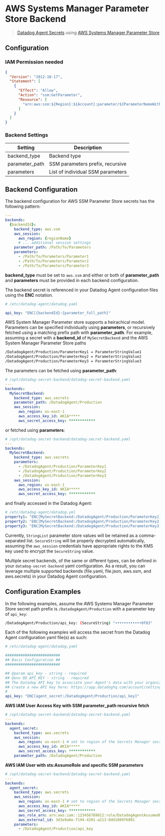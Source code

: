 # AWS Systems Manager Parameter Store Backend

> [Datadog Agent Secrets](https://docs.datadoghq.com/agent/guide/secrets-management/?tab=linux) using [AWS Systems Manager Parameter Store](https://docs.aws.amazon.com/systems-manager/latest/userguide/systems-manager-parameter-store.html)

## Configuration

### IAM Permission needed

```json
{
  "Version": "2012-10-17",
  "Statement": [
    {
      "Effect": "Allow",
      "Action": "ssm:GetParameter",
      "Resource": [
        "arn:aws:ssm:${Region}:${Account}:parameter/${ParameterNameWithoutLeadingSlash}"
      ]
    }
  ]
}

```

### Backend Settings

| Setting | Description |
| --- | --- |
| backend_type | Backend type |
| parameter_path| SSM parameters prefix, recursive |
| parameters | List of individual SSM parameters |

## Backend Configuration

The backend configuration for AWS SSM Parameter Store secrets has the following pattern:

```yaml
---
backends:
  {backendId}:
    backend_type: aws.ssm
    aws_session:
      aws_region: {regionName}
      # ... additional session settings
    parameter_path: /Path/To/Parameters
    parameters:
      - /Path/To/Parameters/Parameter1
      - /Path/To/Parameters/Parameter2
      - /Path/To/Parameters/Parameter3
```

**backend_type** must be set to `aws.ssm` and either or both of **parameter_path** and **parameters** must be provided in each backend configuration.

The backend secret is referenced in your Datadog Agent configuration files using the **ENC** notation.

```yaml
# /etc/datadog-agent/datadog.yaml

api_key: "ENC[{backendId}:{parameter_full_path}"

```

AWS System Manager Parameter store supports a heirachical model. Parameters can be specified individually using **parameters**, or recursively fetched using a matching
 prefix path with **parameter_path**. For example, assuming a secret with a **backend_id** of `MySecretBackend` and the AWS System Manager Parameter Store paths

```sh
/DatadogAgent/Production/ParameterKey1 = ParameterStringValue1
/DatadogAgent/Production/ParameterKey2 = ParameterStringValue2
/DatadogAgent/Production/ParameterKey3 = ParameterStringValue3
```

The parameters can be fetched using **parameter_path**:

```yaml
# /opt/datadog-secret-backend/datadog-secret-backend.yaml
---
backends:
  MySecretBackend:
    backend_type: aws.secrets
    parameter_path: /DatadogAgent/Production
    aws_session:
      aws_region: us-east-1
      aws_access_key_id: AKIA*****
      aws_secret_access_key: ************
```

or fetched using **parameters**:

```yaml
# /opt/datadog-secret-backend/datadog-secret-backend.yaml
---
backends:
  MySecretBackend:
    backend_type: aws.secrets
    parameters: 
      - /DatadogAgent/Production/ParameterKey1
      - /DatadogAgent/Production/ParameterKey2
      - /DatadogAgent/Production/ParameterKey3
    aws_session:
      aws_region: us-east-1
      aws_access_key_id: AKIA*****
      aws_secret_access_key: ************
```

and finally accessed in the Datadog Agent:

```yaml
# /etc/datadog-agent/datadog.yml
property1: "ENC[MySecretBackend:/DatadogAgent/Production/ParameterKey1]"
property2: "ENC[MySecretBackend:/DatadogAgent/Production/ParameterKey2]"
property3: "ENC[MySecretBackend:/DatadogAgent/Production/ParameterKey3]"
```

Currently, `StringList` parameter store values will be retained as a comma-separated list. `SecureString` will be properly decrypted automatically, assuming the `aws_session` credentials have appropriate rights to the KMS key used to encrypt the `SecureString` value.

Multiple secret backends, of the same or different types, can be defined in your `datadog-secret-backend` yaml configuration. As a result, you can leverage multiple supported backends (file.yaml, file.json, aws.ssm, and aws.secrets) in your Datadog Agent configuration.

## Configuration Examples

In the following examples, assume the AWS Systems Manager Parameter Store secret path prefix is `/DatadogAgent/Production` with a parameter key of `api_key`:

```sh
/DatadogAgent/Production/api_key: (SecureString) "••••••••••••0f83"
```

Each of the following examples will access the secret from the Datadog Agent configuration yaml file(s) as such:

```yaml
# /etc/datadog-agent/datadog.yaml

#########################
## Basic Configuration ##
#########################

## @param api_key - string - required
## @env DD_API_KEY - string - required
## The Datadog API key to associate your Agent's data with your organization.
## Create a new API key here: https://app.datadoghq.com/account/settings
#
api_key: "ENC[agent_secret:/DatadogAgent/Production/api_key]" 
```

**AWS IAM User Access Key with SSM parameter_path recursive fetch**

```yaml
# /opt/datadog-secret-backend/datadog-secret-backend.yaml
---
backends:
  agent_secret:
    backend_type: aws.secrets
    aws_session:
      aws_region: us-east-1 # set to region of the Secrets Manager secret
      aws_access_key_id: AKIA*****
      aws_secret_access_key: ************
    parameter_path: /DatadogAgent/Production
```

**AWS IAM User with sts:AssumeRole and specific SSM parameters**

```yaml
# /opt/datadog-secret-backend/datadog-secret-backend.yaml
---
backends:
  agent_secret:
    backend_type: aws.secrets
    aws_session:
      aws_region: us-east-1 # set to region of the Secrets Manager secret
      aws_access_key_id: AKIA*****
      aws_secret_access_key: ************
      aws_role_arn: arn:aws:iam::123456789012:role/DatadogAgentAssumedRole
      aws_external_id: 3d3e9a6e-f194-4201-a213-0dd1009f6891
    parameters:
      - /DatadogAgent/Production/api_key
```
